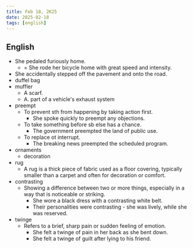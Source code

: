 ```yaml
---
title: Feb 18, 2K25
date: 2025-02-18
tags: [english]
---
```


## English

- She pedaled furiously home.
  - = She rode her bicycle home with great speed and intensity.
- She accidentally stepped off the pavement and onto the road.
- duffel bag
- muffler
  - A scarf.
  - A. part of a vehicle's exhaust system
- preempt
  - To prevent sth from happening by taking action first.
    - She spoke quickly to preempt any objections.
  - To take something before sb else has a chance.
    - The government preempted the land of public use.
  - To replace ot interrupt.
    - The breaking news preempted the scheduled program.
- ornaments
  - decoration
- rug
  - A rug is a thick piece of fabric used as a floor covering, typically smaller than a carpet and often for decoration or comfort.
- contrasting
  - Showing a difference between two or more things, especially in a way that is noticeable or striking.
    - She wore a black dress with a contrasting white belt.
    - Their personalities were contrasting - she was lively, while she was reserved.
- twinge
  - Refers to a brief, sharp pain or sudden feeling of emotion.
    - She felt a twinge of pain in her back as she bent down.
    - She felt a twinge of guilt after lying to his friend.